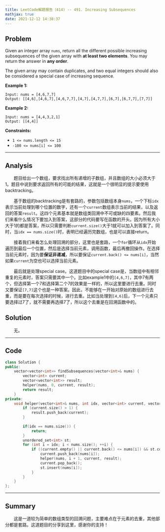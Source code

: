 ```yaml
---
title: LeetCode解题报告（414) -- 491. Increasing Subsequences
mathjax: true
date: 2021-12-12 14:38:37
---
```


## Problem

Given an integer array `nums`, return all the different possible increasing subsequences of the given array with **at least two elements**. You may return the answer in **any order**.

The given array may contain duplicates, and two equal integers should also be considered a special case of increasing sequence.

<!-- more -->

**Example 1:**

```
Input: nums = [4,6,7,7]
Output: [[4,6],[4,6,7],[4,6,7,7],[4,7],[4,7,7],[6,7],[6,7,7],[7,7]]
```

**Example 2:**

```
Input: nums = [4,4,3,2,1]
Output: [[4,4]]
```

**Constraints:**

- `1 <= nums.length <= 15`
- `-100 <= nums[i] <= 100`

------

## Analysis

&emsp;&emsp;题目给出一个数组，要求找出所有递增的子数组，并且数组的大小必须大于1。题目中说到要求返回所有的可能的结果，这就是一个很明显的提示要使用backtracking。

&emsp;&emsp;基于数组的backtracking是有套路的，参数包括数组本身`nums`，一个下标`idx`表示当前处理到哪个位置的数字，还有一个`current`数组表示当前的结果，以及返回的答案`result`。这四个元素基本就是数组类回溯中不可或缺的四要素。然后我们来看什么情况下要加入到答案，这部分的代码要写在函数的开头。因为所有大小大于1的都是答案，所以只需要判断`current.size()`大于1就可以加入到答案了。同时，当`idx == nums.size()`时，表明已经遍历完数组，也是可以直接return。

&emsp;&emsp;接着我们来看怎么处理回溯的部分，这里也是套路，一个`for`循环从`idx`开始遍历到最后一个位置，然后是选择当前元素，调用函数，最后再撤回操作。在选择当前元素时，因为要**保证非递减**，所以要保证`current.back() <= nums[i]`，当然如果`current`为空也可以选择当前元素。

&emsp;&emsp;最后就是处理special case。这道题目中的special case是，当数组中有相邻重复的元素时，答案只需要其中一个。比如example1中的`[4,6,7]`，其中7有两个，但选择第一个7和选择第二个7的效果是一样的，所以这里要进行去重。同时又要保证`[7,7]`这个也是一种答案。因此，不能够在一开始对原始的数组进行去重，而是要在每次选择的时候，进行去重。比如当处理到`[4,6]`后，下一个元素只要选择过7了，就不需要再选择7了，所以这个去重是在回溯函数中的。

## Solution

&emsp;&emsp;无。

------

## Code

```c++
class Solution {
public:
    vector<vector<int>> findSubsequences(vector<int>& nums) {
        vector<int> current;
        vector<vector<int>> result;
        helper(nums, 0, current, result);
        return result;
    }
private:
    void helper(vector<int>& nums, int idx, vector<int> current, vector<vector<int>> &result) {
        if (current.size() > 1) {
            result.push_back(current);                
        }
        
        if(idx == nums.size()) {
            return;
        }
        unordered_set<int> st;
        for (int i = idx; i < nums.size(); ++i) {
            if ((current.empty() || current.back() <= nums[i]) && st.count(nums[i]) == 0) {
                current.push_back(nums[i]);
                helper(nums, i + 1, current, result);
                current.pop_back();
                st.insert(nums[i]);
            }
        }
    }
};
```

------

## Summary

&emsp;&emsp;这是一道较为简单的数组类型的回溯问题，主要难点在于元素的去重，其他部分都是套路。这道题目的分享到这里，感谢你的支持！

